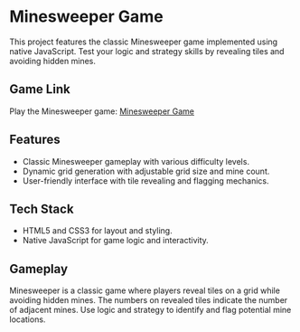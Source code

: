# Minesweeper Game

This project features the classic Minesweeper game implemented using native JavaScript. Test your logic and strategy skills by revealing tiles and avoiding hidden mines.

## Game Link

Play the Minesweeper game: [Minesweeper Game](https://sidoryakasergey.github.io/minesweeper/minesweeper/)

## Features

- Classic Minesweeper gameplay with various difficulty levels.
- Dynamic grid generation with adjustable grid size and mine count.
- User-friendly interface with tile revealing and flagging mechanics.

## Tech Stack

- HTML5 and CSS3 for layout and styling.
- Native JavaScript for game logic and interactivity.

## Gameplay

Minesweeper is a classic game where players reveal tiles on a grid while avoiding hidden mines. The numbers on revealed tiles indicate the number of adjacent mines. Use logic and strategy to identify and flag potential mine locations.
